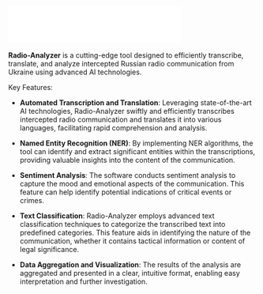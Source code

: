  <img src="data/media/wordmark-wide.png" alt="Alt Text" width="350"/>

**Radio-Analyzer** is a cutting-edge tool designed to efficiently transcribe, translate, and analyze intercepted Russian radio communication from Ukraine using advanced AI technologies.

Key Features:

- **Automated Transcription and Translation**: Leveraging state-of-the-art AI technologies, Radio-Analyzer swiftly and efficiently transcribes intercepted radio communication and translates it into various languages, facilitating rapid comprehension and analysis.

- **Named Entity Recognition (NER)**: By implementing NER algorithms, the tool can identify and extract significant entities within the transcriptions, providing valuable insights into the content of the communication.

- **Sentiment Analysis**: The software conducts sentiment analysis to capture the mood and emotional aspects of the communication. This feature can help identify potential indications of critical events or crimes.

- **Text Classification**: Radio-Analyzer employs advanced text classification techniques to categorize the transcribed text into predefined categories. This feature aids in identifying the nature of the communication, whether it contains tactical information or content of legal significance.

- **Data Aggregation and Visualization**: The results of the analysis are aggregated and presented in a clear, intuitive format, enabling easy interpretation and further investigation.
